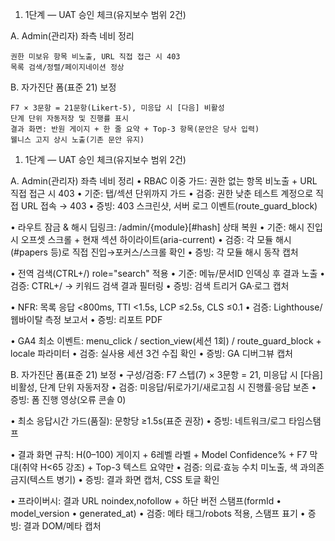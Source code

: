 1) 1단계 — UAT 승인 체크(유지보수 범위 2건)

A. Admin(관리자) 좌측 네비 정리

    권한 미보유 항목 비노출, URL 직접 접근 시 403
    목록 검색/정렬/페이지네이션 정상

B. 자가진단 폼(표준 21) 보정

    F7 × 3문항 = 21문항(Likert-5), 미응답 시 [다음] 비활성
    단계 단위 자동저장 및 진행률 표시
    결과 화면: 반원 게이지 + 한 줄 요약 + Top-3 항목(문안은 당사 입력)
    웰니스 고지 상시 노출(기존 문안 유지)



1) 1단계 — UAT 승인 체크(유지보수 범위 2건)

A. Admin(관리자) 좌측 네비 정리
• RBAC 이중 가드: 권한 없는 항목 비노출 + URL 직접 접근 시 403
• 기준: 탭/섹션 단위까지 가드
• 검증: 권한 낮춘 테스트 계정으로 직접 URL 접속 → 403
• 증빙: 403 스크린샷, 서버 로그 이벤트(route_guard_block)

• 라우트 잠금 & 해시 딥링크: /admin/{module}[#hash] 상태 복원
• 기준: 해시 진입 시 오프셋 스크롤 + 현재 섹션 하이라이트(aria-current)
• 검증: 각 모듈 해시(#papers 등)로 직접 진입→포커스/스크롤 확인
• 증빙: 각 모듈 해시 동작 캡처

• 전역 검색(CTRL+/) role="search" 적용
• 기준: 메뉴/문서ID 인덱싱 후 결과 노출
• 검증: CTRL+/ → 키워드 검색 결과 필터링
• 증빙: 검색 트리거 GA·로그 캡처

• NFR: 목록 응답 <800ms, TTI <1.5s, LCP ≤2.5s, CLS ≤0.1
• 검증: Lighthouse/웹바이탈 측정 보고서
• 증빙: 리포트 PDF

• GA4 최소 이벤트: menu_click / section_view(세션 1회) / route_guard_block + locale 파라미터
• 검증: 실사용 세션 3건 수집 확인
• 증빙: GA 디버그뷰 캡처

B. 자가진단 폼(표준 21) 보정
• 구성/검증: F7 스텝(7) × 3문항 = 21, 미응답 시 [다음] 비활성, 단계 단위 자동저장
• 검증: 미응답/뒤로가기/새로고침 시 진행률·응답 보존
• 증빙: 폼 진행 영상(오류 콘솔 0)

• 최소 응답시간 가드(품질): 문항당 ≥1.5s(표준 권장)
• 증빙: 네트워크/로그 타임스탬프

• 결과 화면 규칙: H(0–100) 게이지 + 6레벨 라벨 + Model Confidence% + F7 막대(취약 H<65 강조) + Top-3 텍스트 요약만
• 검증: 의료·효능 수치 미노출, 색 과의존 금지(텍스트 병기)
• 증빙: 결과 화면 캡처, CSS 토글 확인

• 프라이버시: 결과 URL noindex,nofollow + 하단 버전 스탬프(formId • model_version • generated_at)
• 검증: 메타 태그/robots 적용, 스탬프 표기
• 증빙: 결과 DOM/메타 캡처